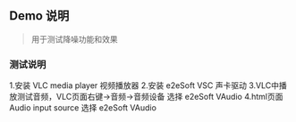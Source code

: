 ## Demo 说明

> 用于测试降噪功能和效果


### 测试说明

1.安装 VLC media player 视频播放器
2.安装 e2eSoft VSC 声卡驱动
3.VLC中播放测试音频，VLC页面右键->音频->音频设备 选择 e2eSoft VAudio
4.html页面 Audio input source 选择 e2eSoft VAudio
